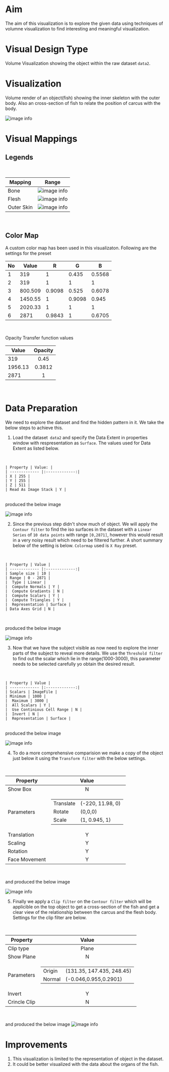 # Aim
The aim of this visualization is to explore the given data using techniques of volumne visualization to find interesting and meaningful visualization. 



# Visual Design Type
Volume Visualization showing the object within the raw dataset `data2`.

# Visualization

Volume render of an object(fish) showing the inner skeleton with the outer body. Also an cross-section of fish to relate the position of carcus with the body.

![image info](./images/4/4.1.JPG)


# Visual Mappings
## Legends

<br>

 | Mapping  | Range |
| ------------- |:-------------:| 
 | Bone | ![image info](./images/3/legend_bone.JPG) |
 | Flesh  | ![image info](./images/3/legend_flesh.JPG) |
 | Outer Skin  | ![image info](./images/3/legend_skin.JPG) |

 <br>

## Color Map
A custom color map has been used in this visualizaton. Following are the settings for the preset

| No | Value | R | G | B|
|-------------|-------------|-------------|-------------|-------------|
| 1 | 319 | 1| 0.435 | 0.5568 |
| 2 | 319 | 1| 1 | 1 |
| 3 | 800.509 | 0.9098 | 0.525 | 0.6078 |
| 4 | 1450.55 | 1 | 0.9098 | 0.945 |
| 5 | 2020.33 | 1 | 1 | 1 |
| 6 | 2871 | 0.9843 | 1 | 0.6705 |

<br>

Opacity Transfer function values

 | Value  | Opacity |
 | ------------- |:-------------:| 
 | 319 | 0.45 |
 | 1956.13  | 0.3812 |
 | 2871  | 1 |

 <br>

# Data Preparation 

We need to explore the dataset and find the hidden pattern in it. We take the below steps to achieve this.
1. Load the dataset` data2` and specify the Data Extent in properties window with respresentation as `Surface`. The values used for Data Extent as listed below.
<br>

    | Property | Value: |
    | ------------- |:-------------:| 
    | X | 255 |
    | Y | 255 |
    | Z | 511 |
    | Read As Image Stack | Y |


<br>
produced the below image

![image info](./images/4/4.2.JPG)

2. Since the previous step didn't show much of object. We will apply the `Contour filter` to find the iso surfaces in the dataset with a `Linear Series` of `10 data points` with range `[0,2871]`, however this would result in a very noisy result which need to be filtered further. A short summary below of the setting is below.
`Colormap` used is `X Ray` preset.
<br>

    | Property | Value |
    | ------------- |:-------------:| 
    | Sample size | 10 |
    | Range | 0 - 2871 |
    |  Type | Linear |
    |  Compute Normals | Y |
    |  Compute Gradients | N |
    |  Compute Scalars | Y |
    |  Compute Triangles | Y |
    |  Representation | Surface |
    | Data Axes Grid | N |

<br>

produced the below image

![image info](./images/4/4.3.JPG)

3. Now that we have the subject visible as now need to explore the inner parts of the subject to reveal more details. We use the `Threshold filter` to find out the scalar which lie in the range(1000-3000), this parameter needs to be selected carefully yo obtain the desired result. 
<br>

    | Property | Value |
    | ------------- |:-------------:| 
    | Scalars | ImageFile |
    | Minimum | 1000 |
    |  Maximum | 3000 |
    |  All Scalars | Y |
    |  Use Continious Cell Range | N |
    |  Invert | N |
    |  Representation | Surface |
<br>
produced the below image

![image info](./images/4/4.4.JPG)

4. To do a more comprehensive comparision we make a copy of the object just below it using the `Transform filter` with the below settings.

<br>

| Property        | Value     |      
| ------------- |:-------------:| 
| Show Box   | N | 
| Parameters   |  <table><tr> <td>Translate</td><td>(-220, 11.98, 0)</td></tr><tr> <td>Rotate</td><td>(0,0,0)</td></tr><tr> <td>Scale</td><td>(1, 0.945, 1)</td></tr></table> |
| Translation   | Y | 
| Scaling   | Y | 
| Rotation   | Y | 
| Face Movement   | Y | 
<br>

and produced the below image

![image info](./images/4/4.5.JPG)

5. Finally we apply a `Clip filter` on the `Contour filter` which will be applicible on the top object to get a cross-section of the fish and get a clear view of the relationship between the carcus and the flesh body. Settings for the clip filter are below.

<br>

| Property        | Value     |      
| ------------- |:-------------:| 
| Clip type   | Plane | 
| Show Plane   | N | 
| Parameters   |  <table><tr> <td>Origin</td><td>(131.35, 147.435, 248.45)</td></tr><tr> <td>Normal</td><td>(-0.046,0.955,0.2901)</td></tr><tr> </table> |
| Invert   | Y | 
| Crincle Clip   | N | 
<br>

and produced the below image
![image info](./images/4/4.6.JPG)

# Improvements
1. This visualization is limited to the representation of object in the dataset.
2. It could be better visualized with the data about the organs of the fish.
